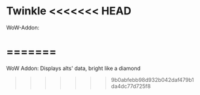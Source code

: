 Twinkle
<<<<<<< HEAD
======

WoW-Addon:

=======
=======

WoW Addon: Displays alts' data, bright like a diamond
>>>>>>> 9b0abfebb98d932b042daf479b1da4dc77d725f8
